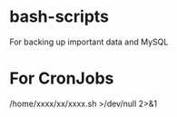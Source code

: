 # bash-scripts

For backing up important data and MySQL


# For CronJobs

/home/xxxx/xx/xxxx.sh >/dev/null 2>&1
